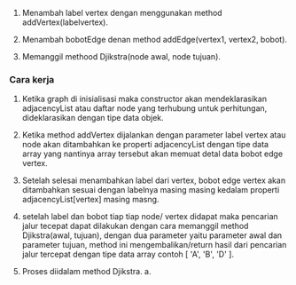 1. Menambah label vertex dengan menggunakan method addVertex(labelvertex).

2. Menambah bobotEdge denan method addEdge(vertex1, vertex2, bobot).

3. Memanggil methood Djikstra(node awal, node tujuan).


### Cara kerja
1. Ketika graph di inisialisasi maka constructor akan mendeklarasikan adjacencyList atau daftar node yang terhubung untuk perhitungan, dideklarasikan dengan tipe data objek.

2. Ketika method addVertex dijalankan dengan parameter label vertex atau node akan ditambahkan ke properti adjacencyList dengan tipe data array yang nantinya array tersebut akan memuat detal data bobot edge vertex.

3. Setelah selesai menambahkan label dari vertex, bobot edge vertex akan ditambahkan sesuai dengan labelnya masing masing kedalam properti adjacencyList\[vertex\] masing masng.

4. setelah label dan bobot tiap tiap node/ vertex didapat maka pencarian jalur tecepat dapat dilakukan dengan cara memanggil method Djikstra(awal, tujuan), dengan dua parameter yaitu parameter awal dan parameter tujuan, method ini mengembalikan/return hasil dari pencarian jalur tercepat dengan tipe data array contoh [ 'A', 'B', 'D' ].

5. Proses diidalam method Djikstra.
a. 


